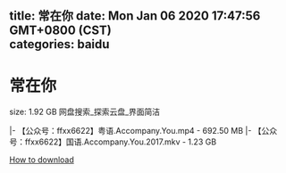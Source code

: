 
title: 常在你
date: Mon Jan 06 2020 17:47:56 GMT+0800 (CST)    
categories: baidu
---

# 常在你
size: 1.92 GB
 网盘搜索_探索云盘_界面简洁
 
|- 【公众号：ffxx6622】粤语.Accompany.You.mp4 - 692.50 MB
|- 【公众号：ffxx6622】国语.Accompany.You.2017.mkv - 1.23 GB

[How to download](https://bpcam.bemobtrk.com/go/2ceec3aa-1ca2-46d6-b9ff-aaa5c184517c?jno=661)